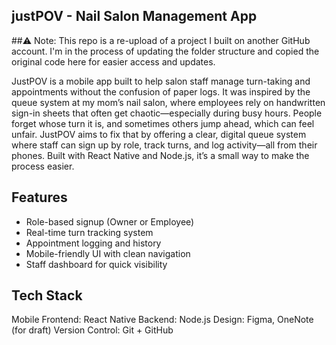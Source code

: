 ## justPOV - Nail Salon Management App
##⚠️ Note: This repo is a re-upload of a project I built on another GitHub account. I'm in the process of updating the folder structure and copied the original code here for easier access and updates.

JustPOV is a mobile app built to help salon staff manage turn-taking and appointments without the confusion of paper logs. It was inspired by the queue system at my mom’s nail salon, where employees rely on handwritten sign-in sheets that often get chaotic—especially during busy hours. People forget whose turn it is, and sometimes others jump ahead, which can feel unfair. JustPOV aims to fix that by offering a clear, digital queue system where staff can sign up by role, track turns, and log activity—all from their phones. Built with React Native and Node.js, it’s a small way to make the process easier.

## Features
- Role-based signup (Owner or Employee)
- Real-time turn tracking system
- Appointment logging and history
- Mobile-friendly UI with clean navigation
- Staff dashboard for quick visibility

## Tech Stack
Mobile Frontend: React Native
Backend: Node.js
Design: Figma, OneNote (for draft) 
Version Control: Git + GitHub

